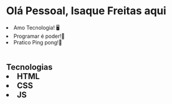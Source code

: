 <h1>Olá Pessoal, Isaque Freitas aqui</h1>
<li>Amo Tecnologia! 🖥
<li>Programar é poder!🧨
<li>Pratico Ping pong!🏓
<br>
<br>
<h2> Tecnologias
<li>HTML
<li>CSS
<li>JS



